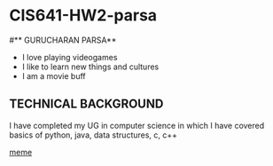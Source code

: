 # CIS641-HW2-parsa

#** GURUCHARAN PARSA**
* I love playing videogames
* I like to learn new things and cultures
* I am a movie buff

## **TECHNICAL BACKGROUND**
I have completed my UG in computer science in which I have covered basics of python, java, data structures, c, c++

[meme](https://static1.thegamerimages.com/wordpress/wp-content/uploads/2018/03/marvel-thor.jpg)
